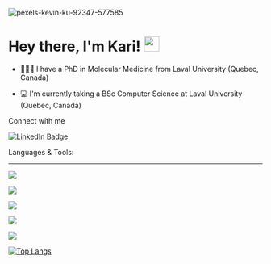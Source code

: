 ![pexels-kevin-ku-92347-577585](https://github.com/user-attachments/assets/3715074b-0476-4068-8019-71a700cddbcc)
<img src="https://komarev.com/ghpvc/?username=KariHab&style=flat-square&color=blue" alt=""/>

<h1>
  Hey there, I'm Kari!
  <img src="https://media.giphy.com/media/hvRJCLFzcasrR4ia7z/giphy.gif" width="30px"/>
</h1>


* 👩🏽‍🏫 I have a PhD in Molecular Medicine from Laval University (Quebec, Canada)

* 💻 I'm currently taking a BSc Computer Science at Laval University (Quebec, Canada)



Connect with me


<div id="badges">
  <a href="https://www.linkedin.com/in/karimahabbout/">
    <img src="https://img.shields.io/badge/LinkedIn-blue?style=for-the-badge&logo=linkedin&logoColor=white" alt="LinkedIn Badge"/>
  </a>
</div>



Languages & Tools:




---------------------------------------------------
![](http://github-profile-summary-cards.vercel.app/api/cards/profile-details?username=KariHab&theme=darcula)

![](http://github-profile-summary-cards.vercel.app/api/cards/stats?username=KariHab&theme=darcula)

![](http://github-profile-summary-cards.vercel.app/api/cards/most-commit-language?username=KariHab&theme=darcula)

![](http://github-profile-summary-cards.vercel.app/api/cards/repos-per-language?username=KariHab&theme=darcula)


![](http://github-profile-summary-cards.vercel.app/api/cards/productive-time?username=KariHab&theme=darcula&utcOffset=8)


[![Top Langs](https://github-readme-stats-git-masterrstaa-rickstaa.vercel.app/api/top-langs/?username=KariHab)](https://github.com/KariHab/github-readme-stats)
